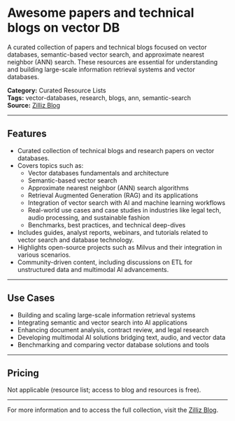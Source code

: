 # Awesome papers and technical blogs on vector DB

A curated collection of papers and technical blogs focused on vector databases, semantic-based vector search, and approximate nearest neighbor (ANN) search. These resources are essential for understanding and building large-scale information retrieval systems and vector databases.

**Category:** Curated Resource Lists  
**Tags:** vector-databases, research, blogs, ann, semantic-search  
**Source:** [Zilliz Blog](https://zilliz.com/blog)

---

## Features
- Curated collection of technical blogs and research papers on vector databases.
- Covers topics such as:
  - Vector databases fundamentals and architecture
  - Semantic-based vector search
  - Approximate nearest neighbor (ANN) search algorithms
  - Retrieval Augmented Generation (RAG) and its applications
  - Integration of vector search with AI and machine learning workflows
  - Real-world use cases and case studies in industries like legal tech, audio processing, and sustainable fashion
  - Benchmarks, best practices, and technical deep-dives
- Includes guides, analyst reports, webinars, and tutorials related to vector search and database technology.
- Highlights open-source projects such as Milvus and their integration in various scenarios.
- Community-driven content, including discussions on ETL for unstructured data and multimodal AI advancements.

---

## Use Cases
- Building and scaling large-scale information retrieval systems
- Integrating semantic and vector search into AI applications
- Enhancing document analysis, contract review, and legal research
- Developing multimodal AI solutions bridging text, audio, and vector data
- Benchmarking and comparing vector database solutions and tools

---

## Pricing
Not applicable (resource list; access to blog and resources is free).

---

For more information and to access the full collection, visit the [Zilliz Blog](https://zilliz.com/blog).